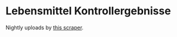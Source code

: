 # Lebensmittel Kontrollergebnisse

Nightly uploads by [this scraper](https://github.com/okfde/lebensmittel-kontrollergebnisse-scraper).
